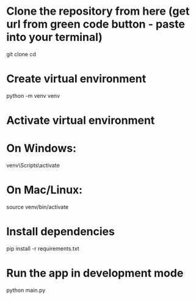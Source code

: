 # Clone the repository from here  (get url from green code button - paste into your terminal)
git clone <your-github-url>
cd <your-project>

# Create virtual environment
python -m venv venv

# Activate virtual environment
# On Windows:
venv\Scripts\activate
# On Mac/Linux:
source venv/bin/activate

# Install dependencies
pip install -r requirements.txt

# Run the app in development mode
python main.py

